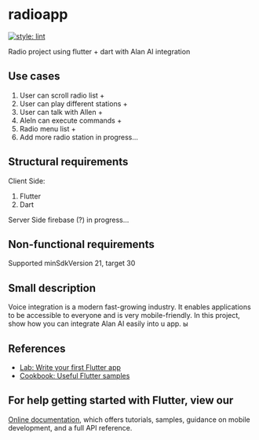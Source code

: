 # radioapp

[![style: lint](https://img.shields.io/badge/style-lint-4BC0F5.svg)](https://pub.dev/packages/lint)

Radio project using flutter + dart with  Alan AI integration

## Use cases

 1. User can scroll radio list +
 2. User can play different stations +
 3. User can talk with Allen +
 4. Aleln can execute commands +
 5. Radio menu list +
 6. Add more radio station in progress...

## Structural requirements
Client Side:
1. Flutter 
2. Dart

Server Side firebase (?) in progress...

## Non-functional requirements
Supported minSdkVersion 21, target 30

## Small description
Voice integration is a modern fast-growing industry. 
It enables applications to be accessible to everyone and is very mobile-friendly. 
In this project, show how you can integrate Alan AI easily into u app.
ы
## References
- [Lab: Write your first Flutter app](https://flutter.dev/docs/get-started/codelab)
- [Cookbook: Useful Flutter samples](https://flutter.dev/docs/cookbook)

## For help getting started with Flutter, view our
[Online documentation](https://flutter.dev/docs), which offers tutorials,
samples, guidance on mobile development, and a full API reference.






